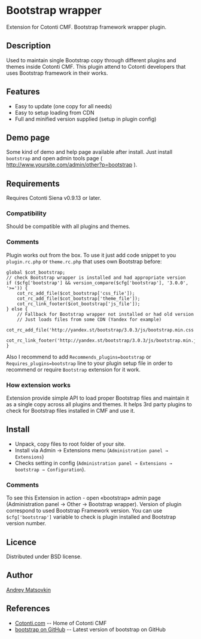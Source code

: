 Bootstrap wrapper
============

Extension for Cotonti CMF. Bootstrap framework wrapper plugin.

Description
-----------

Used to maintain single Bootstrap copy through different plugins and themes inside Cotonti CMF.
This plugin attend to Cotonti developers that uses Bootstrap framework in their works.

Features
--------

* Easy to update (one copy for all needs)
* Easy to setup loading from CDN
* Full and minified version supplied (setup in plugin config)

Demo page
---------

Some kind of demo and help page available after install. Just install `bootstrap` and open admin tools page
( http://www.yoursite.com/admin/other?p=bootstrap ).

Requirements
------------

Requires Cotonti Siena v0.9.13 or later.

### Compatibility

Should be compatible with all plugins and themes.


### Comments

Plugin works out from the box. To use it just add code snippet to you
`plugin.rc.php` or `theme.rc.php` that uses own Bootstrap before:

	
	global $cot_bootstrap;
	// check Bootstrap wrapper is installed and had appropriate version
	if ($cfg['bootstrap'] && version_compare($cfg['bootstrap'], '3.0.0', '>=')) {
		cot_rc_add_file($cot_bootstrap['css_file']);
		cot_rc_add_file($cot_bootstrap['theme_file']);
		cot_rc_link_footer($cot_bootstrap['js_file']);
	} else {
		// Fallback for Bootstrap wrapper not installed or had old version
		// Just loads files from some CDN (Yandex for example)
		cot_rc_add_file('http://yandex.st/bootstrap/3.0.3/js/bootstrap.min.css');
		cot_rc_link_footer('http://yandex.st/bootstrap/3.0.3/js/bootstrap.min.js');
	}
	

Also I recommend to add `Recommends_plugins=bootstrap` or `Requires_plugins=bootstrap`
line to your plugin setup file in order to recommend or require `Bootstrap` extension for
it work.

### How extension works

Extension provide simple API to load proper Bootstrap files and
maintain it as a single copy across all plugins and themes. It helps 3rd party plugins to check for Bootstrap files installed in CMF and use it. 

Install
-------

* Unpack, copy files to root folder of your site.
* Install via Admin → Extensions menu (`Administration panel → Extensions`)
* Checks setting in config (`Administration panel → Extensions → bootstrap → Configuration`).

### Comments

To see this Extension in action - open «bootstrap» admin page (Administration panel → Other → Bootstrap wrapper).
Version of plugin correspond to used Bootstrap Framework version.
You can use `$cfg['bootstrap']` variable to check is plugin installed and Bootstrap version number.

Licence
-------

Distributed under BSD license.


Author
------

[Andrey Matsovkin](https://github.com/macik/)

References
----------

* [Cotonti.com](http://Cotonti.com/) -- Home of Cotonti CMF
* [bootstrap on GitHub](https://github.com/macik/cot-bootstrap) -- Latest version of bootstrap on GitHub